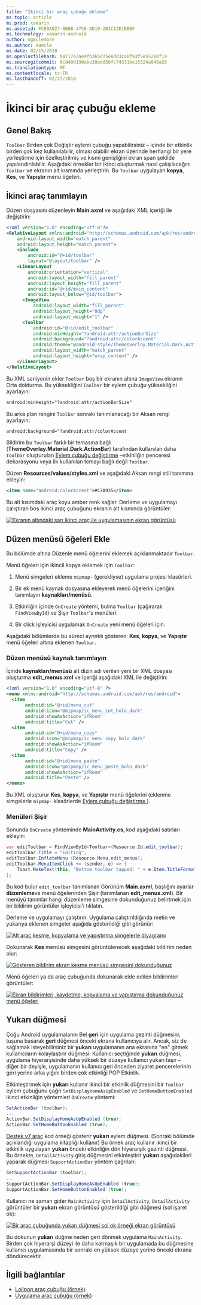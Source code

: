 ```yaml
---
title: "İkinci bir araç çubuğu ekleme"
ms.topic: article
ms.prod: xamarin
ms.assetid: FCE0AD27-8B6B-47C6-AD19-2B1C12E1BBBF
ms.technology: xamarin-android
author: mgmclemore
ms.author: mamcle
ms.date: 02/15/2018
ms.openlocfilehash: b471742ae9fb365d75e8dd3ca0f93f5e55208f19
ms.sourcegitcommit: 6cd40d190abe38edd50fc74331be15324a845a28
ms.translationtype: MT
ms.contentlocale: tr-TR
ms.lasthandoff: 02/27/2018
---
```

# <a name="adding-a-second-toolbar"></a>İkinci bir araç çubuğu ekleme

<a name="overview" />

## <a name="overview"></a>Genel Bakış 

`Toolbar` Birden çok Değiştir eylemi çubuğu yapabilirsiniz &ndash; içinde bir etkinlik birden çok kez kullanılabilir, olması olabilir ekran üzerinde herhangi bir yere yerleştirme için özelleştirilmiş ve kısmi genişliğini ekran span şekilde yapılandırılabilir. Aşağıdaki örnekler bir ikinci oluşturmak nasıl çalışılacağını `Toolbar` ve ekranın alt kısmında yerleştirin. Bu `Toolbar` uygulayan **kopya**, **Kes**, ve **Yapıştır** menü öğeleri. 

<a name="define_second" />

## <a name="define-the-second-toolbar"></a>İkinci araç tanımlayın 

Düzen dosyasını düzenleyin **Main.axml** ve aşağıdaki XML içeriği ile değiştirin:

```xml
<?xml version="1.0" encoding="utf-8"?>
<RelativeLayout xmlns:android="http://schemas.android.com/apk/res/android"
    android:layout_width="match_parent"
    android:layout_height="match_parent">
    <include
        android:id="@+id/toolbar"
        layout="@layout/toolbar" />
    <LinearLayout
        android:orientation="vertical"
        android:layout_width="fill_parent"
        android:layout_height="fill_parent"
        android:id="@+id/main_content"
        android:layout_below="@id/toolbar">
      <ImageView
          android:layout_width="fill_parent"
          android:layout_height="0dp"
          android:layout_weight="1" />
      <Toolbar
          android:id="@+id/edit_toolbar"
          android:minHeight="?android:attr/actionBarSize"
          android:background="?android:attr/colorAccent"
          android:theme="@android:style/ThemeOverlay.Material.Dark.ActionBar"
          android:layout_width="match_parent"
          android:layout_height="wrap_content" />
    </LinearLayout>
</RelativeLayout>
```

Bu XML saniyenin ekler `Toolbar` boş bir ekranın altına `ImageView` ekranın Orta doldurma. Bu yüksekliğini `Toolbar` bir eylem çubuğu yüksekliğini ayarlayın: 

```xml
android:minHeight="?android:attr/actionBarSize"
```

Bu arka plan rengini `Toolbar` sonraki tanımlanacağı bir Aksan rengi ayarlayın:

```xml
android:background="?android:attr/colorAccent
```

Bildirim bu `Toolbar` farklı bir temasına bağlı (**ThemeOverlay.Material.Dark.ActionBar**) tarafından kullanılan daha `Toolbar` oluşturulan [Eylem çubuğu değiştirme](~/android/user-interface/controls/tool-bar/replacing-the-action-bar.md) &ndash;etkinliğin penceresi dekorasyonu veya ilk kullanılan temayı bağlı değil `Toolbar`.

Düzen **Resources/values/styles.xml** ve aşağıdaki Aksan rengi stili tanımına ekleyin: 

```xml
<item name="android:colorAccent">#C7A935</item>
```

Bu alt kısımdaki araç koyu amber renk sağlar. Derleme ve uygulamayı çalıştıran boş ikinci araç çubuğunu ekranın alt kısmında görüntüler: 

[![Ekranın altındaki sarı ikinci araç ile uygulamasının ekran görüntüsü](adding-a-second-toolbar-images/01-second-toolbar-sml.png)](adding-a-second-toolbar-images/01-second-toolbar.png)


<a name="second_menus" />
 
## <a name="add-edit-menu-items"></a>Düzen menüsü öğeleri Ekle 

Bu bölümde altına Düzenle menü öğelerini eklemek açıklanmaktadır `Toolbar`. 

Menü öğeleri için ikincil kopya eklemek için `Toolbar`: 

1.  Menü simgeleri ekleme `mipmap-` (gerekliyse) uygulama projesi klasörleri.

2.  Bir ek menü kaynak dosyasına ekleyerek menü öğelerini içeriğini tanımlayın **kaynakları/menüsü**. 

3.  Etkinliğin içinde `OnCreate` yöntemi, bulma `Toolbar` (çağırarak `FindViewById`) ve Şişir `Toolbar`'s menüleri.

4.  Bir click işleyicisi uygulamak `OnCreate` yeni menü öğeleri için. 

Aşağıdaki bölümlerde bu süreci ayrıntılı gösteren: **Kes**, **kopya**, ve **Yapıştır** menü öğeleri altına eklenen `Toolbar`. 


<a name="second_resource" />

### <a name="define-the-edit-menu-resource"></a>Düzen menüsü kaynak tanımlayın

İçinde **kaynakları/menüsü** alt dizin adı verilen yeni bir XML dosyası oluşturma **edit_menus.xml** ve içeriği aşağıdaki XML ile değiştirin:

```xml
<?xml version="1.0" encoding="utf-8" ?>
<menu xmlns:android="http://schemas.android.com/apk/res/android">
  <item
       android:id="@+id/menu_cut"
       android:icon="@mipmap/ic_menu_cut_holo_dark"
       android:showAsAction="ifRoom"
       android:title="Cut" />
  <item
       android:id="@+id/menu_copy"
       android:icon="@mipmap/ic_menu_copy_holo_dark"
       android:showAsAction="ifRoom"
       android:title="Copy" />
  <item
       android:id="@+id/menu_paste"
       android:icon="@mipmap/ic_menu_paste_holo_dark"
       android:showAsAction="ifRoom"
       android:title="Paste" />
</menu>
```

Bu XML oluşturur **Kes**, **kopya**, ve **Yapıştır** menü öğelerini (eklenme simgelerle `mipmap-` klasörlerde [Eylem çubuğu değiştirme ](~/android/user-interface/controls/tool-bar/replacing-the-action-bar.md)).


<a name="inflate_menus" />

### <a name="inflate-the-menus"></a>Menüleri Şişir

Sonunda `OnCreate` yönteminde **MainActivity.cs**, kod aşağıdaki satırları ekleyin: 

```csharp
var editToolbar = FindViewById<Toolbar>(Resource.Id.edit_toolbar);
editToolbar.Title = "Editing";
editToolbar.InflateMenu (Resource.Menu.edit_menus);
editToolbar.MenuItemClick += (sender, e) => {
    Toast.MakeText(this, "Bottom toolbar tapped: " + e.Item.TitleFormatted, ToastLength.Short).Show();
};
```

Bu kod bulur `edit_toolbar` tanımlanan Görünüm **Main.axml**, başlığını ayarlar **düzenleme**ve menü öğelerinden Şişir (tanımlanan **edit_menus.xml**). Bir menüyü tanımlar hangi düzenleme simgesine dokunduğunuz belirtmek için bir bildirim görüntüler işleyicisi'ı tıklatın. 

Derleme ve uygulamayı çalıştırın. Uygulama çalıştırıldığında metin ve yukarıya eklenen simgeler aşağıda gösterildiği gibi görünür: 

[![Alt araç kesme, kopyalama ve yapıştırma simgelerle diyagramı](adding-a-second-toolbar-images/02-bottom-toolbar-sml.png)](adding-a-second-toolbar-images/02-bottom-toolbar.png)

Dokunarak **Kes** menüsü simgesini görüntülenecek aşağıdaki bildirim neden olur: 

[![Gösteren bildirim ekran kesme menüsü simgesini dokunduğunuz](adding-a-second-toolbar-images/03-bottom-tapped-sml.png)](adding-a-second-toolbar-images/03-bottom-tapped.png)

Menü öğeleri ya da araç çubuğunda dokunarak elde edilen bildirimleri görüntüler: 

[![Ekran bildirimleri, kaydetme, kopyalama ve yapıştırma dokunduğunuz menü öğeleri](adding-a-second-toolbar-images/04-menu-action-sml.png)](adding-a-second-toolbar-images/04-menu-action.png)


<a name="up_button" />

## <a name="the-up-button"></a>Yukarı düğmesi 

Çoğu Android uygulamalarını Bel **geri** için uygulama gezinti düğmesini; tuşuna basarak **geri** düğmesi önceki ekrana kullanıcıya alır.
Ancak, siz de sağlamak isteyebilirsiniz bir **yukarı** uygulamanın ana ekranına "en" gitmek kullanıcıların kolaylaştırır düğmesi. Kullanıcı seçtiğinde **yukarı** düğmesi, uygulama hiyerarşisinde daha yüksek bir düzeye kullanıcı yukarı taşır &ndash; diğer bir deyişle, uygulamanın kullanıcı geri önceden ziyaret pencerelerinin geri yerine arka yığını birden çok etkinliği POP Etkinlik. 

Etkinleştirmek için **yukarı** kullanır ikinci bir etkinlik düğmesini bir `Toolbar` eylem çubuğunu çağrı `SetDisplayHomeAsUpEnabled` ve `SetHomeButtonEnabled` ikinci etkinliğin yöntemleri `OnCreate` yöntemi:

```csharp
SetActionBar (toolbar);
...
ActionBar.SetDisplayHomeAsUpEnabled (true);
ActionBar.SetHomeButtonEnabled (true);
```

[Destek v7 araç](https://developer.xamarin.com/samples/monodroid/Supportv7/AppCompat/Toolbar/) kod örneği gösterir **yukarı** eylem düğmesi. (Sonraki bölümde açıklandığı uygulama kitaplığı kullanır) Bu örnek araç kullanır ikinci bir etkinlik uygulayan **yukarı** önceki etkinliğin dön hiyerarşik gezinti düğmesi. Bu örnekte, `DetailActivity` giriş düğmesini etkinleştirir **yukarı** aşağıdakileri yaparak düğmesi `SupportActionBar` yöntem çağrıları: 

```csharp
SetSupportActionBar (toolbar);
...
SupportActionBar.SetDisplayHomeAsUpEnabled (true);
SupportActionBar.SetHomeButtonEnabled (true);
```

Kullanıcı ne zaman gider `MainActivity` için `DetailActivity`, `DetailActivity` görüntüler bir **yukarı** ekran görüntüsü gösterildiği gibi düğmesi (sol işaret ok):

[![Bir araç çubuğunda yukarı düğmesi sol ok örneği ekran görüntüsü](adding-a-second-toolbar-images/05-up-button-sml.png)](adding-a-second-toolbar-images/05-up-button.png)

Bu dokunun **yukarı** düğme neden geri dönmek uygulama `MainActivity`. Birden çok hiyerarşi düzeyi ile daha karmaşık bir uygulamada bu düğmesine kullanıcı uygulamasında bir sonraki en yüksek düzeye yerine önceki ekrana döndürecektir. 



## <a name="related-links"></a>İlgili bağlantılar

- [Lolipop araç çubuğu (örnek)](https://developer.xamarin.com/samples/monodroid/android5.0/Toolbar/)
- [Uygulama araç çubuğu (örnek)](https://developer.xamarin.com/samples/monodroid/Supportv7/AppCompat/Toolbar/)
